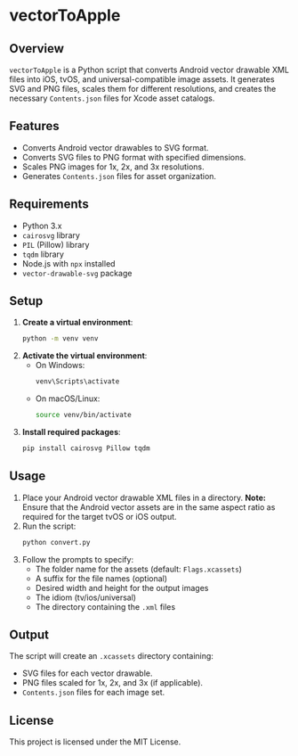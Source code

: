 # vectorToApple

## Overview
`vectorToApple` is a Python script that converts Android vector drawable XML files into iOS, tvOS, and universal-compatible image assets. It generates SVG and PNG files, scales them for different resolutions, and creates the necessary `Contents.json` files for Xcode asset catalogs.

## Features
- Converts Android vector drawables to SVG format.
- Converts SVG files to PNG format with specified dimensions.
- Scales PNG images for 1x, 2x, and 3x resolutions.
- Generates `Contents.json` files for asset organization.

## Requirements
- Python 3.x
- `cairosvg` library
- `PIL` (Pillow) library
- `tqdm` library
- Node.js with `npx` installed
- `vector-drawable-svg` package

## Setup
1. **Create a virtual environment**:
   ```bash
   python -m venv venv
   ```
2. **Activate the virtual environment**:
   - On Windows:
     ```bash
     venv\Scripts\activate
     ```
   - On macOS/Linux:
     ```bash
     source venv/bin/activate
     ```
3. **Install required packages**:
   ```bash
   pip install cairosvg Pillow tqdm
   ```

## Usage
1. Place your Android vector drawable XML files in a directory. **Note:** Ensure that the Android vector assets are in the same aspect ratio as required for the target tvOS or iOS output.
2. Run the script:
   ```bash
   python convert.py
   ```
3. Follow the prompts to specify:
   - The folder name for the assets (default: `Flags.xcassets`)
   - A suffix for the file names (optional)
   - Desired width and height for the output images
   - The idiom (tv/ios/universal)
   - The directory containing the `.xml` files

## Output
The script will create an `.xcassets` directory containing:
- SVG files for each vector drawable.
- PNG files scaled for 1x, 2x, and 3x (if applicable).
- `Contents.json` files for each image set.

## License
This project is licensed under the MIT License.